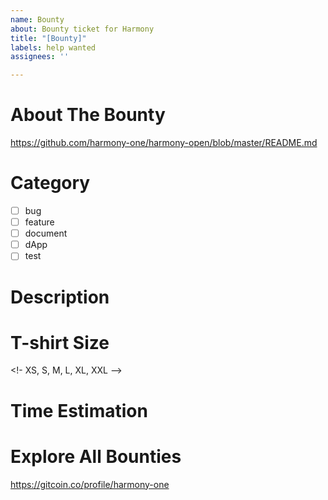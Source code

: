 ```yaml
---
name: Bounty
about: Bounty ticket for Harmony
title: "[Bounty]"
labels: help wanted
assignees: ''

---
```


# About The Bounty
https://github.com/harmony-one/harmony-open/blob/master/README.md

# Category
- [ ] bug
- [ ] feature
- [ ] document
- [ ] dApp
- [ ] test

# Description

# T-shirt Size
<!- XS, S, M, L, XL, XXL -->

# Time Estimation

# Explore All Bounties
https://gitcoin.co/profile/harmony-one
